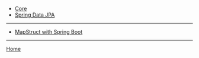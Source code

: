 - [Core](./core/core.md)
- [Spring Data JPA](./data-jpa/tutorials.md)

---

- [MapStruct with Spring Boot](./common/1_MapStruct_with_Spring_Boot.md)

---

[Home](./../README.md)
